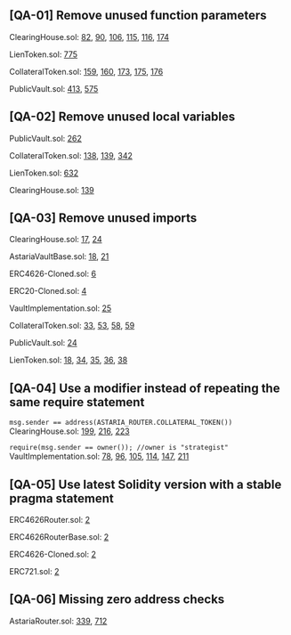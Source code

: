 ## [QA-01] Remove unused function parameters
ClearingHouse.sol: [82](https://github.com/code-423n4/2023-01-astaria/blob/main/src/ClearingHouse.sol#L82), [90](https://github.com/code-423n4/2023-01-astaria/blob/main/src/ClearingHouse.sol#L90), [106](https://github.com/code-423n4/2023-01-astaria/blob/main/src/ClearingHouse.sol#L106), [115](https://github.com/code-423n4/2023-01-astaria/blob/main/src/ClearingHouse.sol#L115), [116](https://github.com/code-423n4/2023-01-astaria/blob/main/src/ClearingHouse.sol#L116), [174](https://github.com/code-423n4/2023-01-astaria/blob/main/src/ClearingHouse.sol#L174)

LienToken.sol: [775](https://github.com/code-423n4/2023-01-astaria/blob/main/src/LienToken.sol#L775)

CollateralToken.sol: [159](https://github.com/code-423n4/2023-01-astaria/blob/main/src/CollateralToken.sol#L159), [160](https://github.com/code-423n4/2023-01-astaria/blob/main/src/CollateralToken.sol#L160), [173](https://github.com/code-423n4/2023-01-astaria/blob/main/src/CollateralToken.sol#L173), [175](https://github.com/code-423n4/2023-01-astaria/blob/main/src/CollateralToken.sol#L175), [176](https://github.com/code-423n4/2023-01-astaria/blob/main/src/CollateralToken.sol#L176)

PublicVault.sol: [413](https://github.com/code-423n4/2023-01-astaria/blob/main/src/PublicVault.sol#L413), [575](https://github.com/code-423n4/2023-01-astaria/blob/main/src/PublicVault.sol#L575)

## [QA-02] Remove unused local variables
PublicVault.sol: [262](https://github.com/code-423n4/2023-01-astaria/blob/main/src/PublicVault.sol#L262)

CollateralToken.sol: [138](https://github.com/code-423n4/2023-01-astaria/blob/main/src/CollateralToken.sol#L138), [139](https://github.com/code-423n4/2023-01-astaria/blob/main/src/CollateralToken.sol#L139), [342](https://github.com/code-423n4/2023-01-astaria/blob/main/src/CollateralToken.sol#L342)

LienToken.sol: [632](https://github.com/code-423n4/2023-01-astaria/blob/main/src/LienToken.sol#L632)

ClearingHouse.sol: [139](https://github.com/code-423n4/2023-01-astaria/blob/main/src/ClearingHouse.sol#L139)

## [QA-03] Remove unused imports
ClearingHouse.sol: [17](https://github.com/code-423n4/2023-01-astaria/blob/main/src/ClearingHouse.sol#L17), [24](https://github.com/code-423n4/2023-01-astaria/blob/main/src/ClearingHouse.sol#L24)

AstariaVaultBase.sol: [18](https://github.com/code-423n4/2023-01-astaria/blob/main/src/AstariaVaultBase.sol#L18), [21](https://github.com/code-423n4/2023-01-astaria/blob/main/src/AstariaVaultBase.sol#L21)

ERC4626-Cloned.sol: [6](https://github.com/AstariaXYZ/astaria-gpl/blob/4b49fe993d9b807fe68b3421ee7f2fe91267c9ef/src/ERC4626-Cloned.sol#L6)

ERC20-Cloned.sol: [4](https://github.com/AstariaXYZ/astaria-gpl/blob/4b49fe993d9b807fe68b3421ee7f2fe91267c9ef/src/ERC20-Cloned.sol#L4)

VaultImplementation.sol: [25](https://github.com/code-423n4/2023-01-astaria/blob/main/src/VaultImplementation.sol#L25)

CollateralToken.sol: [33](https://github.com/code-423n4/2023-01-astaria/blob/main/src/CollateralToken.sol#L33), [53](https://github.com/code-423n4/2023-01-astaria/blob/main/src/CollateralToken.sol#L53), [58](https://github.com/code-423n4/2023-01-astaria/blob/main/src/CollateralToken.sol#L58), [59](https://github.com/code-423n4/2023-01-astaria/blob/main/src/CollateralToken.sol#L59)

PublicVault.sol: [24](https://github.com/code-423n4/2023-01-astaria/blob/main/src/PublicVault.sol#L24)

LienToken.sol: [18](https://github.com/code-423n4/2023-01-astaria/blob/main/src/LienToken.sol#L18), [34](https://github.com/code-423n4/2023-01-astaria/blob/main/src/LienToken.sol#L34), [35](https://github.com/code-423n4/2023-01-astaria/blob/main/src/LienToken.sol#L35), [36](https://github.com/code-423n4/2023-01-astaria/blob/main/src/LienToken.sol#L36), [38](https://github.com/code-423n4/2023-01-astaria/blob/main/src/LienToken.sol#L38)

## [QA-04] Use a modifier instead of repeating the same require statement
`msg.sender == address(ASTARIA_ROUTER.COLLATERAL_TOKEN())`
ClearingHouse.sol: [199](https://github.com/code-423n4/2023-01-astaria/blob/main/src/ClearingHouse.sol#L199), [216](https://github.com/code-423n4/2023-01-astaria/blob/main/src/ClearingHouse.sol#L216), [223](https://github.com/code-423n4/2023-01-astaria/blob/main/src/ClearingHouse.sol#L223)

`require(msg.sender == owner()); //owner is "strategist"`
VaultImplementation.sol: [78](https://github.com/code-423n4/2023-01-astaria/blob/main/src/VaultImplementation.sol#L78), [96](https://github.com/code-423n4/2023-01-astaria/blob/main/src/VaultImplementation.sol#L96), [105](https://github.com/code-423n4/2023-01-astaria/blob/main/src/VaultImplementation.sol#L105), [114](https://github.com/code-423n4/2023-01-astaria/blob/main/src/VaultImplementation.sol#L114), [147](https://github.com/code-423n4/2023-01-astaria/blob/main/src/VaultImplementation.sol#L147), [211](https://github.com/code-423n4/2023-01-astaria/blob/main/src/VaultImplementation.sol#L211)

## [QA-05] Use latest Solidity version with a stable pragma statement
ERC4626Router.sol: [2](https://github.com/AstariaXYZ/astaria-gpl/blob/4b49fe993d9b807fe68b3421ee7f2fe91267c9ef/src/ERC4626Router.sol#L2)

ERC4626RouterBase.sol: [2](https://github.com/AstariaXYZ/astaria-gpl/blob/4b49fe993d9b807fe68b3421ee7f2fe91267c9ef/src/ERC4626RouterBase.sol#L2)

ERC4626-Cloned.sol: [2](https://github.com/AstariaXYZ/astaria-gpl/blob/4b49fe993d9b807fe68b3421ee7f2fe91267c9ef/src/ERC4626-Cloned.sol#L2)

ERC721.sol: [2](https://github.com/AstariaXYZ/astaria-gpl/blob/4b49fe993d9b807fe68b3421ee7f2fe91267c9ef/src/ERC721.sol#L2)

## [QA-06] Missing zero address checks
AstariaRouter.sol: [339](https://github.com/code-423n4/2023-01-astaria/blob/main/src/AstariaRouter.sol#L339), [712](https://github.com/code-423n4/2023-01-astaria/blob/main/src/AstariaRouter.sol#L712)
